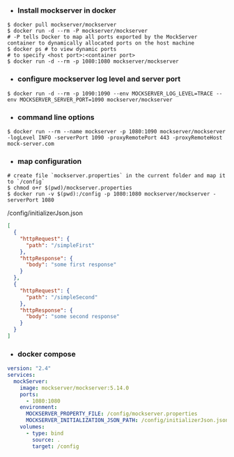 - ### Install mockserver in docker
```shell
$ docker pull mockserver/mockserver
$ docker run -d --rm -P mockserver/mockserver
# -P tells Docker to map all ports exported by the MockServer container to dynamically allocated ports on the host machine
$ docker ps # to view dynamic ports
# to specify <host port>:<container port>
$ docker run -d --rm -p 1080:1080 mockserver/mockserver
```

- ### configure mockserver log level and server port
```shell
$ docker run -d --rm -p 1090:1090 --env MOCKSERVER_LOG_LEVEL=TRACE --env MOCKSERVER_SERVER_PORT=1090 mockserver/mockserver
```

- ### command line options
```shell
$ docker run --rm --name mockserver -p 1080:1090 mockserver/mockserver -logLevel INFO -serverPort 1090 -proxyRemotePort 443 -proxyRemoteHost mock-server.com
```

- ### map configuration
```shell
# create file `mockserver.properties` in the current folder and map it to `/config`
$ chmod o+r $(pwd)/mockserver.properties
$ docker run -v $(pwd):/config -p 1080:1080 mockserver/mockserver -serverPort 1080
```
/config/initializerJson.json
```json
[
  {
    "httpRequest": {
      "path": "/simpleFirst"
    },
    "httpResponse": {
      "body": "some first response"
    }
  },
  {
    "httpRequest": {
      "path": "/simpleSecond"
    },
    "httpResponse": {
      "body": "some second response"
    }
  }
]
```

- ### docker compose
```yaml
version: "2.4"
services:
  mockServer:
    image: mockserver/mockserver:5.14.0
    ports:
      - 1080:1080
    environment:
      MOCKSERVER_PROPERTY_FILE: /config/mockserver.properties
      MOCKSERVER_INITIALIZATION_JSON_PATH: /config/initializerJson.json
    volumes:
      - type: bind
        source: .
        target: /config
```


